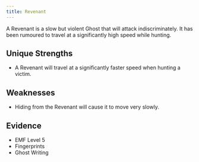 ```yaml
---
title: Revenant
---
```


A Revenant is a slow but violent Ghost that will attack indiscriminately. It has been rumoured to travel at a significantly high speed while hunting.

## Unique Strengths

- A Revenant will travel at a significantly faster speed when hunting a victim.

## Weaknesses

- Hiding from the Revenant will cause it to move very slowly.

## Evidence

- EMF Level 5
- Fingerprints
- Ghost Writing
